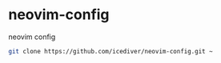 # neovim-config
neovim config

```bash
git clone https://github.com/icediver/neovim-config.git ~
```
